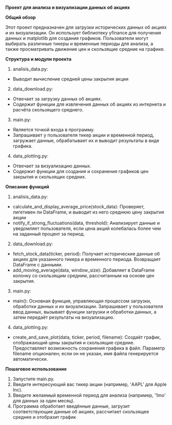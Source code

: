 **Проект для анализа и визуализации данных об акциях**


**Общий обзор**

Этот проект предназначен для загрузки исторических данных об акциях и их визуализации. Он использует библиотеку 
yfinance для получения данных и matplotlib для создания графиков. Пользователи могут выбирать различные тикеры и 
временные периоды для анализа, а также просматривать движение цен и скользящие средние на графике.


**Структура и модули проекта**

1. analisis_data.py:
- Выводит вычисление средней цены закрытия акции

2. data_download.py:
- Отвечает за загрузку данных об акциях.
- Содержит функции для извлечения данных об акциях из интернета и расчёта скользящего среднего.

3. main.py:
- Является точкой входа в программу.
- Запрашивает у пользователя тикер акции и временной период, загружает данные, обрабатывает их и выводит результаты в виде графика.

4. data_plotting.py:
- Отвечает за визуализацию данных.
- Содержит функции для создания и сохранения графиков цен закрытия и скользящих средних.


**Описание функций**

1. analisis_data.py:
- calculate_and_display_average_price(stock_data): Проверяет, лигетивен ли DataFrame, и выводит из него среднюю цену
закрытия акции
- notify_if_strong_fluctuations(data, threshold): Анализирует данные и уведомляет пользователя, если цена акций 
колебалась более чем на заданный процент за период.

2. data_download.py:
- fetch_stock_data(ticker, period): Получает исторические данные об акциях для указанного тикера и временного периода. 
Возвращает DataFrame с данными.
- add_moving_average(data, window_size): Добавляет в DataFrame колонку со скользящим средним, рассчитанным на основе 
цен закрытия.

3. main.py:
- main(): Основная функция, управляющая процессом загрузки, обработки данных и их визуализации. Запрашивает у 
пользователя ввод данных, вызывает функции загрузки и обработки данных, а затем передаёт результаты на визуализацию.

4. data_plotting.py:
- create_and_save_plot(data, ticker, period, filename): Создаёт график, отображающий цены закрытия и скользящие средние. 
Предоставляет возможность сохранения графика в файл. Параметр filename опционален; если он не указан, имя файла 
генерируется автоматически.


**Пошаговое использование**
1. Запустите main.py.
2. Введите интересующий вас тикер акции (например, 'AAPL' для Apple Inc).
3. Введите желаемый временной период для анализа (например, '1mo' для данных за один месяц).
4. Программа обработает введённые данные, загрузит соответствующие данные об акциях, рассчитает скользящее среднее и отобразит график